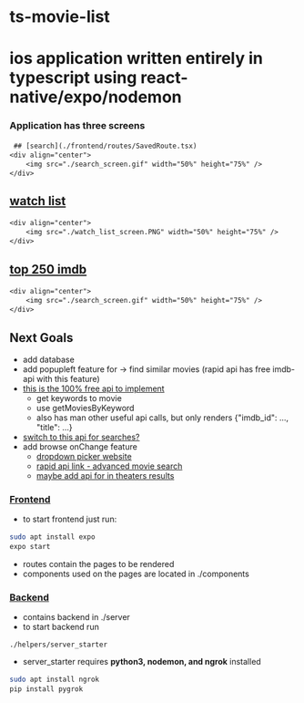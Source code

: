 # ts-movie-list

# ios application written entirely in typescript using react-native/expo/nodemon

### Application has three screens  
     ## [search](./frontend/routes/SavedRoute.tsx)  
    <div align="center">
        <img src="./search_screen.gif" width="50%" height="75%" />
    </div>
## [watch list](./frontend/routes/SavedRoute.tsx)  
    <div align="center">
        <img src="./watch_list_screen.PNG" width="50%" height="75%" />
    </div>
## [top 250 imdb](./frontend/routes/BrowseRoute.tsx)  
    <div align="center">
        <img src="./search_screen.gif" width="50%" height="75%" />
    </div>




## Next Goals
* add database
* add popupleft feature for -> find similar movies (rapid api has free imdb-api with this feature)
* [this is the 100% free api to implement](https://rapidapi.com/SAdrian/api/data-imdb1/)
    * get keywords to movie 
    * use getMoviesByKeyword
    * also has man other useful api calls, but only renders {"imdb_id": ..., "title": ...}  
* [switch to this api for searches?](https://rapidapi.com/hmerritt/api/imdb-internet-movie-database-unofficial/)
* add browse onChange feature 
    * [dropdown picker website](https://hossein-zare.github.io/react-native-dropdown-picker-website/docs/usage)
    * [rapid api link - advanced movie search](https://rapidapi.com/jakash1997/api/advanced-movie-search/)
    * [maybe add api for in theaters results](https://rapidapi.com/patriciaatrindade/api/movies115/)


### [Frontend](./frontend/)  
* to start frontend just run:
```bash
sudo apt install expo
expo start
```
* routes contain the pages to be rendered
* components used on the pages are located in ./components

### [Backend](./backend/server)  
* contains backend in ./server  
* to start backend run
```
./helpers/server_starter
```
* server_starter requires __python3, nodemon, and ngrok__ installed
```bash
sudo apt install ngrok
pip install pygrok
```

